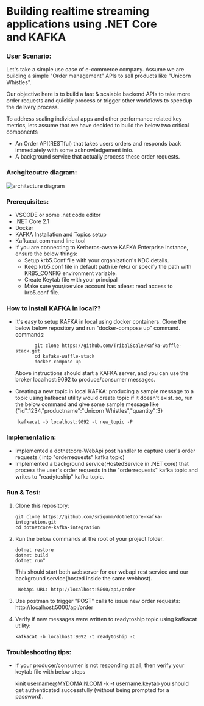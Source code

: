 # Building realtime streaming applications using .NET Core and KAFKA


### User Scenario:


Let's take a simple use case of e-commerce company. Assume we are building a simple "Order management" APIs to sell products like "Unicorn Whistles".

 Our objective here is to build a fast & scalable backend APIs to take more order requests and quickly process or trigger other workflows to speedup the delivery process.

 To address scaling individual apps and other performance related key metrics, lets assume that we have decided to build the below two critical components
  - An Order API(RESTful) that takes users orders and responds back immediately with some acknowledgement info.
  - A background service that actually process these order requests.

### Archgitecutre diagram:
![architecture diagram](https://raw.githubusercontent.com/srigumm/dotnetcore-kafka-integration/master/Api/Images/architecture.png)

### Prerequisites:

 - VSCODE or some .net code editor
 - .NET Core 2.1
 - Docker
 - KAFKA Installation and Topics setup
 - Kafkacat command line tool
 - If you are connecting to Kerberos-aware KAFKA Enterprise Instance, ensure the below things:
    - Setup krb5.Conf file  with your organization's KDC details.
    - Keep krb5.conf file in default path i.e /etc/ or specify the path with KRB5_CONFIG environment variable.
    - Create Keytab file with your principal
    - Make sure your/service account has atleast read access to krb5.conf file.

### How to install KAFKA in local??
- It's easy to setup KAFKA in local using docker containers.
  Clone the below below repository and run "docker-compose up" command.
        commands:

             git clone https://github.com/TribalScale/kafka-waffle-stack.git
             cd kafaka-waffle-stack
             docker-compose up
   Above instructions should start a KAFKA server, and you can use the broker localhost:9092 to produce/consumer messages.
- Creating a new topic in local KAFKA:
    producing a sample message to a topic using kafkacat utility would create topic if it doesn't exist.
    so, run the below command and give some sample message like {"id":1234,"productname":"Unicorn Whistles","quantity":3}

       kafkacat -b localhost:9092 -t new_topic -P

### Implementation:

- Implemented a dotnetcore-WebApi post handler to capture user's order requests.( into "orderrequests" kafka topic)
- Implemented a background service(HostedService in .NET core) that process the user's order requests in the "orderrequests" kafka topic and writes to "readytoship" kafka topic.

### Run & Test:
1. Clone this repository:

       git clone https://github.com/srigumm/dotnetcore-kafka-integration.git
       cd dotnetcore-kafka-integration
2. Run the below commands at the root of your project folder.

       dotnet restore
       dotnet build
       dotnet run"

      This should start both webserver for our webapi rest service and  our background service(hosted inside the same webhost).

        WebApi URL: http://localhost:5000/api/order

3. Use postman to trigger "POST" calls to issue new order requests:
         http://localhost:5000/api/order

4. Verify if new messages were written to readytoship topic using kafkacat utility:

       kafkacat -b localhost:9092 -t readytoship -C

### Troubleshooting tips:
- If your producer/consumer is not responding at all, then verify your keytab file with below steps

     kinit username@MYDOMAIN.COM -k -t username.keytab
    you should get authenticated successfully (without being prompted for a password).